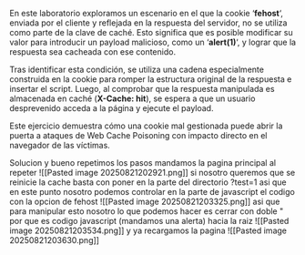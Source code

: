 En este laboratorio exploramos un escenario en el que la cookie ‘**fehost**‘, enviada por el cliente y reflejada en la respuesta del servidor, no se utiliza como parte de la clave de caché. Esto significa que es posible modificar su valor para introducir un payload malicioso, como un ‘**alert(1)**‘, y lograr que la respuesta sea cacheada con ese contenido.

Tras identificar esta condición, se utiliza una cadena especialmente construida en la cookie para romper la estructura original de la respuesta e insertar el script. Luego, al comprobar que la respuesta manipulada es almacenada en caché (**X-Cache: hit**), se espera a que un usuario desprevenido acceda a la página y ejecute el payload.

Este ejercicio demuestra cómo una cookie mal gestionada puede abrir la puerta a ataques de Web Cache Poisoning con impacto directo en el navegador de las víctimas.

Solucion
y bueno repetimos los pasos mandamos la pagina principal al repeter
![[Pasted image 20250821202921.png]]
si nosotro queremos que se reinicie la cache basta con poner en la parte del directorio ?test=1
asi que en este punto nosotro podemos controlar en la parte de javascript el codigo con la opcion de fehost
![[Pasted image 20250821203325.png]]
asi que para manipular esto nosotro lo que podemos hacer es cerrar con doble " por que es codigo javascript (mandamos una alerta) hacia la raiz
![[Pasted image 20250821203534.png]]
y ya recargamos la pagina
![[Pasted image 20250821203630.png]]
